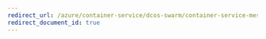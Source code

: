 ```yaml
---
redirect_url: /azure/container-service/dcos-swarm/container-service-mesos-marathon-ui
redirect_document_id: true
---
```

